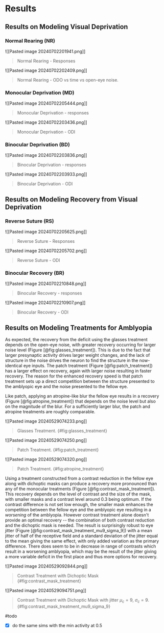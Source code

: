# Results

## Results on Modeling Visual Deprivation

### Normal Rearing (NR)

![[Pasted image 20240702201941.png]]
> Normal Rearing - Responses

![[Pasted image 20240702202409.png]]
> Normal Rearing - ODO vs time vs open-eye noise.



### Monocular Deprivation (MD)

![[Pasted image 20240702205444.png]]
> Monocular Deprivation - responses


![[Pasted image 20240702203436.png]]
> Monocular Deprivation - ODI

### Binocular Deprivation (BD)

![[Pasted image 20240702203836.png]]
> Binocular Deprivation - responses

![[Pasted image 20240702203933.png]]
> Binocular Deprivation - ODI


## Results on Modeling Recovery from Visual Deprivation
### Reverse Suture (RS)

![[Pasted image 20240702205625.png]]
> Reverse Suture - Responses

![[Pasted image 20240702205702.png]]
> Reverse Suture - ODI

### Binocular Recovery (BR)

![[Pasted image 20240702210848.png]]
> Binocular Recovery - responses

![[Pasted image 20240702210907.png]]
> Binocular Recovery - ODI


## Results on Modeling Treatments for Amblyopia

As expected, the recovery from the deficit using the glasses treatment depends on the open-eye noise, with greater recovery occurring for larger noise level (Figure [@fig:glasses_treatment]).  This is due to the fact that larger presynaptic activity drives larger weight changes, and the lack of structure in the noise drives the neuron to find the structure in the now-identical eye inputs.  The patch treatment (Figure [@fig:patch_treatment]) has a larger effect on recovery, again with larger noise resulting in faster recovery.   The reason for the enhanced recovery speed is that patch treatment sets up a direct competition between the structure presented to the amblyopic eye and the noise presented to the fellow eye.  

Like patch, applying an atropine-like blur the fellow eye results in a recovery (Figure [@fig:atropine_treatment]) that depends on the noise level but also on the magnitude of the blur.  For a sufficiently larger blur, the patch and atropine treatments are roughly comparable.  


![[Pasted image 20240529074233.png]]
> Glasses Treatment. {#fig:glasses_treatment}

![[Pasted image 20240529074250.png]]
> Patch Treatment. {#fig:patch_treatment}


![[Pasted image 20240529074320.png]]
> Patch Treatment. {#fig:atropine_treatment}

Using a treatment constructed from a contrast reduction in the fellow eye along with dichoptic masks can produce a recovery more pronounced than any of the monocular treatments (Figure [@fig:contrast_mask_treatment]).  This recovery depends on the level of contrast and the size of the mask, with smaller masks and a contrast level around 0.3 being optimum.   If the contrast difference is not set low enough, the smaller mask enhances the competition between the fellow eye and the amblyopic eye resulting in a *worsening* of the amblyopia.  However contrast treatment alone doesn't provide an optimal recovery -- the combination of both contrast reduction and the dichoptic mask is needed.  The result is surprisingly robust to eye jitter (Figure [@fig:contrast_mask_treatment_mu9_sigma_9]) with a mean jitter of half of the receptive field and a standard deviation of the jitter equal to the mean giving the same effect, with only added variation as the primary difference.  There does seem to be in decrease in range of contrasts which result in a worsening amblyopia, which may be the result of the jitter giving a more variable deficit in the first place and thus more options for recovery.



![[Pasted image 20240529092844.png]]
> Contrast Treatment with Dichoptic Mask {#fig:contrast_mask_treatment}


![[Pasted image 20240529094751.png]]
> Contrast Treatment with Dichoptic Mask with jitter $\mu_c=9$, $\sigma_c=9$.  {#fig:contrast_mask_treatment_mu9_sigma_9}


#todo 
- [x] do the same sims with the min activity at 0.5


